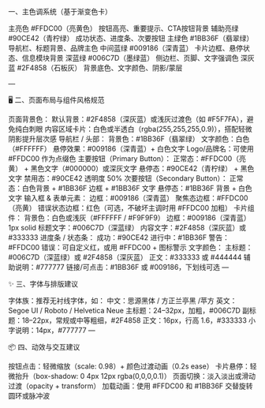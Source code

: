  一、主色调系统（基于渐变色卡）

主亮色
#FFDC00（亮黄色）
按钮高亮、重要提示、CTA按钮背景
辅助亮绿
#90CE42（青柠绿）
成功状态、进度条、次要按钮
主绿色
#1BB36F（翡翠绿）
导航栏、标题背景、品牌主色
中间蓝绿
#009186（深青蓝）
卡片边框、悬停状态、信息模块背景
深蓝绿
#006C7D（墨绿蓝）
侧边栏、页脚、文字强调色
深灰蓝
#2F4858（石板灰）
背景底色、文字颜色、阴影/蒙层

—

🖥️ 二、页面布局与组件风格规范

页面背景色：
默认背景：#2F4858（深灰蓝）或浅灰过渡色（如 #F5F7FA），避免纯白刺眼
内容区域卡片：白色或半透白（rgba(255,255,255,0.9)），搭配轻微阴影提升层次感
导航栏 / 头部：
背景色：#1BB36F（翡翠绿）
文字颜色：白色（#FFFFFF）
悬停效果：#009186（深青蓝）+ 白色文字
Logo/品牌名：可使用 #FFDC00 作为点缀色
主要按钮（Primary Button）：
正常态：#FFDC00（亮黄） + 黑色文字（#000000）或深灰文字
悬停态：#90CE42（青柠绿） + 黑色文字
禁用态：#90CE42 透明度 50%
次要按钮（Secondary Button）：
正常态：白色背景 + #1BB36F 边框 + #1BB36F 文字
悬停态：#1BB36F 背景 + 白色文字
输入框 & 表单元素：
边框：#009186（深青蓝）
聚焦态边框：#FFDC00（亮黄）
错误状态边框：红色（可选，不破坏主调时用 #FFDC00 加粗）
卡片组件：
背景色：白色或浅灰（#FFFFFF / #F9F9F9）
边框：#009186（深青蓝）1px solid
标题文字：#006C7D（深蓝绿）
内容文字：#2F4858（深灰蓝）或 #333333
进度条 / 状态条：
成功：#90CE42
进行中：#1BB36F
警告：#FFDC00
错误：可自定义红，或用 #FFDC00 + 图标警示
文字颜色：
主标题：#006C7D（深蓝绿）或 #2F4858（深灰蓝）
正文：#333333 或 #444444
辅助说明：#777777
链接/可点击：#1BB36F 或 #009186，下划线可选
—

✨ 三、字体与排版建议

字体族：推荐无衬线字体，如：
中文：思源黑体 / 方正兰亭黑 /苹方
英文：Segoe UI / Roboto / Helvetica Neue
主标题：24–32px，加粗，#006C7D
副标题：18–22px，常规或中等粗细，#2F4858
正文：16px，行高 1.6，#333333
小字说明：14px，#777777
—

📦 四、动效与交互建议

按钮点击：轻微缩放（scale: 0.98）+ 颜色过渡动画（0.2s ease）
卡片悬停：轻微抬升（box-shadow: 0 4px 12px rgba(0,0,0,0.1)）
页面切换：淡入淡出或滑动过渡（opacity + transform）
加载动画：使用 #FFDC00 和 #1BB36F 交替旋转圆环或脉冲波